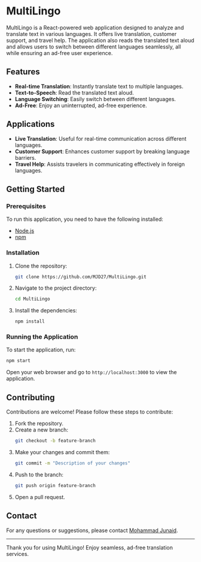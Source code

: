# MultiLingo

MultiLingo is a React-powered web application designed to analyze and translate text in various languages. It offers live translation, customer support, and travel help. The application also reads the translated text aloud and allows users to switch between different languages seamlessly, all while ensuring an ad-free user experience.

## Features

- **Real-time Translation**: Instantly translate text to multiple languages.
- **Text-to-Speech**: Read the translated text aloud.
- **Language Switching**: Easily switch between different languages.
- **Ad-Free**: Enjoy an uninterrupted, ad-free experience.

## Applications

- **Live Translation**: Useful for real-time communication across different languages.
- **Customer Support**: Enhances customer support by breaking language barriers.
- **Travel Help**: Assists travelers in communicating effectively in foreign languages.

## Getting Started

### Prerequisites

To run this application, you need to have the following installed:

- [Node.js](https://nodejs.org/)
- [npm](https://www.npmjs.com/)

### Installation

1. Clone the repository:
    ```bash
    git clone https://github.com/MJD27/MultiLingo.git
    ```
2. Navigate to the project directory:
    ```bash
    cd MultiLingo
    ```
3. Install the dependencies:
    ```bash
    npm install
    ```

### Running the Application

To start the application, run:
```bash
npm start
```
Open your web browser and go to `http://localhost:3000` to view the application.

## Contributing

Contributions are welcome! Please follow these steps to contribute:

1. Fork the repository.
2. Create a new branch:
    ```bash
    git checkout -b feature-branch
    ```
3. Make your changes and commit them:
    ```bash
    git commit -m "Description of your changes"
    ```
4. Push to the branch:
    ```bash
    git push origin feature-branch
    ```
5. Open a pull request.

## Contact

For any questions or suggestions, please contact [Mohammad Junaid](mailto:junaidmohammad272@gmail.com).

---

Thank you for using MultiLingo! Enjoy seamless, ad-free translation services.
